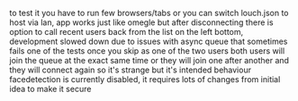 to test it you have to run few browsers/tabs or you can switch louch.json to host via lan, 
app works just like omegle but after disconnecting there is option to call recent users back from the list on the left bottom, 
development slowed down due to issues with async queue that sometimes fails one of the tests
once you skip as one of the two users both users will join the queue at the exact same time or they will join one after another and they will connect again so it's strange but it's intended behaviour
facedetection is currently disabled, it requires lots of changes from initial idea to make it secure
